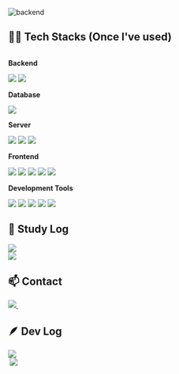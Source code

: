 ![backend](https://github.com/modaing/modaing/assets/153487521/c04271f1-58f2-49cd-8cf7-efee4ceff265)


## 👩‍💻 Tech Stacks (Once I've used)
<div style="display:flex; flex-direction:column; align-items:flex-start;">
    <!-- Backend -->
    <p><strong>Backend</strong></p>
    <div>
        <img src="https://img.shields.io/badge/JAVA-007396?style=for-the-badge&logo=java&logoColor=white">
        <img src="https://img.shields.io/badge/Spring Boot-6DB33F?style=for-the-badge&logo=spring boot&logoColor=white" />
    </div>
		<!-- Database -->
    <p><strong>Database</strong></p>
    <div>
<img src="https://img.shields.io/badge/MYSQL-4479A1?style=for-the-badge&logo=MYSQL&logoColor=white">
    </div>
    <!-- Server -->
    <p><strong>Server</strong></p>
    <div>
        <img src="https://img.shields.io/badge/linux-FCC624?style=for-the-badge&logo=linux&logoColor=black"> 
        <img src="https://img.shields.io/badge/apache tomcat-F8DC75?style=for-the-badge&logo=apachetomcat&logoColor=black">
        <img src="https://img.shields.io/badge/Amazon AWS-232F3E?style=for-the-badge&logo=amazonwebservices&logoColor=white"> 
    </div>
    <!-- Frontend -->
    <p><strong>Frontend</strong></p>
    <div>
        <img src="https://img.shields.io/badge/HTML5-E34F26?style=for-the-badge&logo=HTML5&logoColor=white">
  <img src="https://img.shields.io/badge/CSS3-1572B6?style=for-the-badge&logo=CSS3&logoColor=white">
  <img src="https://img.shields.io/badge/JAVASCRIPT-F7DF1E?style=for-the-badge&logo=JAVASCRIPT&logoColor=white"> 
        <img src="https://img.shields.io/badge/bootstrap-7952B3?style=for-the-badge&logo=bootstrap&logoColor=white">
			<img src="https://img.shields.io/badge/react-20232a.svg?style=for-the-badge&logo=react&logoColor=61DAFB" />
    </div>
		<!-- Development Tools -->
    <p><strong>Development Tools</strong></p>
    <div>
			<img src="https://img.shields.io/badge/git-F05033.svg?style=for-the-badge&logo=git&logoColor=white" />
  <img src="https://img.shields.io/badge/github-181717.svg?style=for-the-badge&logo=github&logoColor=white" />
  <img src="https://img.shields.io/badge/Notion-F3F3F3.svg?style=for-the-badge&logo=notion&logoColor=black" />
			<img src="https://img.shields.io/badge/visual studio code-007ACC.svg?style=for-the-badge&logo=visualstudiocode&logoColor=white" />
			<img src="https://img.shields.io/badge/intellij idea-000000.svg?style=for-the-badge&logo=intellijidea&logoColor=white" />
		</div>

## 📖 Study Log
  <img src="https://img.shields.io/badge/python-3670A0?style=for-the-badge&logo=python&logoColor=ffdd54"/>
  <img src="https://img.shields.io/badge/FastAPI-f3f3f3?style=for-the-badge&logo=fastapi&logoColor=009688"/>


## 📫 Contact
<div style="display:flex; flex-direction:row;">
  <a href="mailto:hongi_@naver.com">
    <img
      src="https://img.shields.io/badge/hongi_@naver.com-EA4335?style=for-the-badge&logo=gmail&logoColor=white"/>&nbsp
  </a>
<!-- 	<a href="https://open.kakao.com/o/sGFzzbsf">
        <img src="https://img.shields.io/badge/
        KakaoTalk-FFCD00?style=for-the-badge&logoColor=black&logo=KakaoTalk"> 
    </a> -->
</div>

## 🪶 Dev Log
<a href="https://github-readme-stats.vercel.app/api?username=modaing&include_all_commits=true&show_icons=true&theme=gruvbox">
		<img align="left" src="https://github-readme-stats.vercel.app/api?username=modaing&include_all_commits=true&show_icons=true&theme=default"/>
	</a>
 
<a href="https://github-readme-stats.vercel.app/api/top-langs/?username=modaing&langs_count=10&layout=compact&theme=dark">
		<img align="right" src="https://github-readme-stats.vercel.app/api/top-langs/?username=modaing&langs_count=10&layout=compact&theme=default"/>
	</a>
